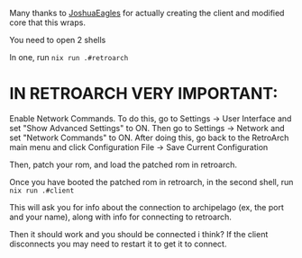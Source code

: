 Many thanks to [JoshuaEagles](https://github.com/JoshuaEagles) for actually creating the client and modified core that this wraps.

You need to open 2 shells

In one, run `nix run .#retroarch`

# IN RETROARCH VERY IMPORTANT:

Enable Network Commands. To do this, go to Settings -> User Interface and set "Show Advanced Settings" to ON. Then go to Settings -> Network and set "Network Commands" to ON. After doing this, go back to the RetroArch main menu and click Configuration File -> Save Current Configuration

Then, patch your rom, and load the patched rom in retroarch.

Once you have booted the patched rom in retroarch, in the second shell, run `nix run .#client`

This will ask you for info about the connection to archipelago (ex, the port and your name), along with info for connecting to retroarch.

Then it should work and you should be connected i think? If the client disconnects you may need to restart it to get it to connect.